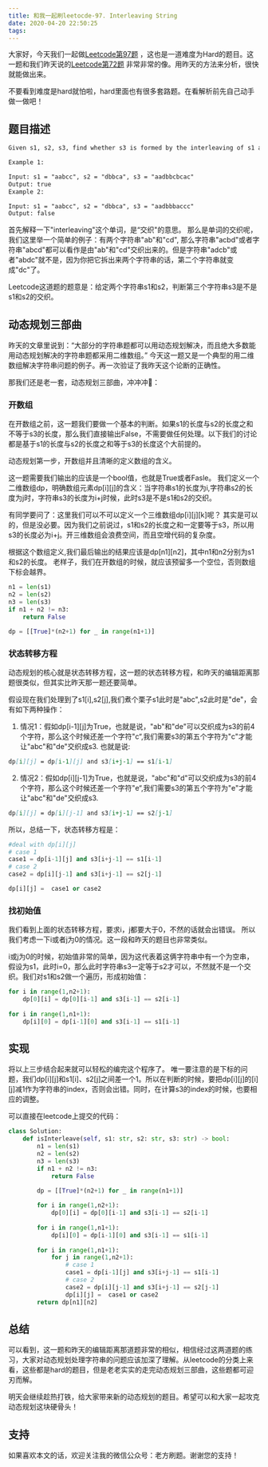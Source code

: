 ```yaml
---
title: 和我一起刷leetocde-97. Interleaving String
date: 2020-04-20 22:50:25
tags:
---
```




大家好，今天我们一起做[Leetcode第97题](https://leetcode.com/problems/interleaving-string/) ，这也是一道难度为Hard的题目。这一题和我们昨天说的[Leetcode第72题](https://leetcode.com/problems/edit-distance/) 非常非常的像。用昨天的方法来分析，很快就能做出来。

不要看到难度是hard就怕啦，hard里面也有很多套路题。在看解析前先自己动手做一做吧！

## 题目描述

```markdown
Given s1, s2, s3, find whether s3 is formed by the interleaving of s1 and s2.

Example 1:

Input: s1 = "aabcc", s2 = "dbbca", s3 = "aadbbcbcac"
Output: true
Example 2:

Input: s1 = "aabcc", s2 = "dbbca", s3 = "aadbbbaccc"
Output: false
```

首先解释一下"interleaving"这个单词，是“交织"的意思。 那么是单词的交织呢，我们这里举一个简单的例子：有两个字符串"ab"和"cd", 那么字符串"acbd"或者字符串"abcd"都可以看作是由"ab"和"cd"交织出来的。但是字符串"adcb"或者"abdc"就不是，因为你把它拆出来两个字符串的话，第二个字符串就变成"dc"了。

Leetcode这道题的题意是：给定两个字符串s1和s2，判断第三个字符串s3是不是s1和s2的交织。

## 动态规划三部曲

昨天的文章里说到：“大部分的字符串题都可以用动态规划解决，而且绝大多数能用动态规划解决的字符串题都采用二维数组。” 今天这一题又是一个典型的用二维数组解决字符串问题的例子。再一次验证了我昨天这个论断的正确性。

那我们还是老一套，动态规划三部曲，冲冲冲🐛：

### 开数组

在开数组之前，这一题我们要做一个基本的判断。如果s1的长度与s2的长度之和不等于s3的长度，那么我们直接输出False，不需要做任何处理。以下我们的讨论都是基于s1的长度与s2的长度之和等于s3的长度这个大前提的。

动态规划第一步，开数组并且清晰的定义数组的含义。

这一题需要我们输出的应该是一个bool值，也就是True或者Fasle。 我们定义一个二维数组dp，明确数组元素dp[i][j]的含义：当字符串s1的长度为i,字符串s2的长度为j时，字符串s3的长度为i+j时候，此时s3是不是s1和s2的交织。

有同学要问了：这里我们可以不可以定义一个三维数组dp[i][j][k]呢？ 其实是可以的，但是没必要。因为我们之前说过，s1和s2的长度之和一定要等于s3，所以用s3的长度必为i+j。开三维数组会浪费空间，而且空增代码的复杂度。 

根据这个数组定义,我们最后输出的结果应该是dp[n1][n2]，其中n1和n2分别为s1和s2的长度。 老样子，我们在开数组的时候，就应该预留多一个空位，否则数组下标会越界。



```python
n1 = len(s1)
n2 = len(s2)
n3 = len(s3)
if n1 + n2 != n3:
    return False

dp = [[True]*(n2+1) for _ in range(n1+1)]
```

### 状态转移方程

动态规划的核心就是状态转移方程，这一题的状态转移方程，和昨天的编辑距离那题很类似，但其实比昨天那一题还要简单。



假设现在我们处理到了s1[i],s2[j],我们煮个栗子s1此时是"abc",s2此时是"de"，会有如下两种操作：

1. 情况1：假如dp[i-1][j]为True，也就是说，"ab"和"de"可以交织成为s3的前4个字符，那么这个时候还差一个字符"c“,我们需要s3的第五个字符为"c"才能让"abc"和"de"交织成s3. 也就是说:
```markdown
dp[i][j] = dp[i-1][j] and s3[i+j-1] == s1[i-1]
```

2. 情况2：假如dp[i][j-1]为True，也就是说，"abc"和"d"可以交织成为s3的前4个字符，那么这个时候还差一个字符"e“,我们需要s3的第五个字符为"e"才能让"abc"和"de"交织成s3.
```markdown
dp[i][j] = dp[i][j-1] and s3[i+j-1] == s2[j-1]
```

所以，总结一下，状态转移方程是：

```python
#deal with dp[i][j]
# case 1
case1 = dp[i-1][j] and s3[i+j-1] == s1[i-1]
# case 2
case2 = dp[i][j-1] and s3[i+j-1] == s2[j-1]

dp[i][j] =  case1 or case2
```

### 找初始值

我们看到上面的状态转移方程，要求i，j都要大于0，不然的话就会出错误。 所以我们考虑一下i或者j为0的情况。这一段和昨天的题目也非常类似。

i或j为0的时候，初始值非常的简单，因为这代表着这俩字符串中有一个为空串，假设为s1，此时i=0，那么此时字符串s3一定等于s2才可以，不然就不是一个交织。我们对s1和s2做一个遍历，形成初始值：

```python
for i in range(1,n2+1):
    dp[0][i] = dp[0][i-1] and s3[i-1] == s2[i-1]
                
for i in range(1,n1+1):
    dp[i][0] = dp[i-1][0] and s3[i-1] == s1[i-1]

```


## 实现

将以上三步结合起来就可以轻松的编完这个程序了。 唯一要注意的是下标的问题，我们dp[i][j]和s1[i]、s2[j]之间差一个1。所以在判断的时候，要把dp[i][j]的[i][j]减1作为字符串的index，否则会出错。同时，在计算s3的index的时候，也要相应的调整。

可以直接在leetcode上提交的代码：

```python
class Solution:
    def isInterleave(self, s1: str, s2: str, s3: str) -> bool:
        n1 = len(s1)
        n2 = len(s2)
        n3 = len(s3)
        if n1 + n2 != n3:
            return False

        dp = [[True]*(n2+1) for _ in range(n1+1)]
        
        for i in range(1,n2+1):
            dp[0][i] = dp[0][i-1] and s3[i-1] == s2[i-1]
            
        for i in range(1,n1+1):
            dp[i][0] = dp[i-1][0] and s3[i-1] == s1[i-1]
        
        for i in range(1,n1+1):
            for j in range(1,n2+1):
                # case 1
                case1 = dp[i-1][j] and s3[i+j-1] == s1[i-1]
                # case 2
                case2 = dp[i][j-1] and s3[i+j-1] == s2[j-1]
                dp[i][j] =  case1 or case2
        return dp[n1][n2]
```


## 总结

可以看到，这一题和昨天的编辑距离那道题非常的相似，相信经过这两道题的练习，大家对动态规划处理字符串的问题应该加深了理解。从leetcode的分类上来看，这些都是hard的题目，但是老老实实的走完动态规划三部曲，这些题都可迎刃而解。

明天会继续趁热打铁，给大家带来新的动态规划的题目。希望可以和大家一起攻克动态规划这块硬骨头！



## 支持

如果喜欢本文的话，欢迎关注我的微信公众号：老方刷题。谢谢您的支持！